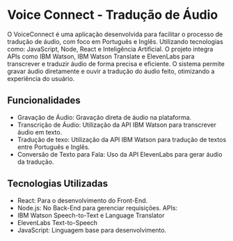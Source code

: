 
# Voice Connect - Tradução de Áudio

O VoiceConnect é uma aplicação desenvolvida para facilitar o processo de tradução de áudio, com foco em Português e Inglês. Utilizando tecnologias como: JavaScript, Node, React e Inteligência Artificial. O projeto integra APIs como IBM Watson, IBM Watson Translate e ElevenLabs para transcrever e traduzir áudio de forma precisa e eficiente. O sistema permite gravar áudio diretamente e ouvir a tradução do áudio feito, otimizando a experiência do usuário.

## Funcionalidades

* Gravação de Áudio: Gravação direta de áudio na plataforma.
* Transcrição de Áudio: Utilização da API IBM Watson para transcrever áudio em texto.
* Tradução de texo: Utilização da API IBM Watson para tradução de textos entre Português e Inglês.
* Conversão de Texto para Fala: Uso da API ElevenLabs para gerar áudio da tradução.

## Tecnologias Utilizadas

* React: Para o desenvolvimento do Front-End.
* Node.js: No Back-End para gerenciar requisições.
APIs:
* IBM Watson Speech-to-Text e Language Translator
* ElevenLabs Text-to-Speech
* JavaScript: Linguagem base para desenvolvimento.
